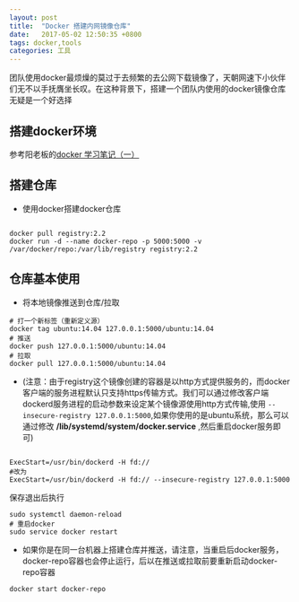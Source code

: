 ```yaml
---
layout: post
title:  "Docker 搭建内网镜像仓库"
date:   2017-05-02 12:50:35 +0800
tags: docker,tools
categories: 工具
---
```


团队使用docker最烦燥的莫过于去频繁的去公网下载镜像了，天朝网速下小伙伴们无不以手抚膺坐长叹。在这种背景下，搭建一个团队内使用的docker镜像仓库无疑是一个好选择

<!--break-->

## 搭建docker环境

参考阳老板的[docker 学习笔记（一）](http://r9it.com/20160501/docker-study-1.html)

## 搭建仓库

* 使用docker搭建docker仓库

~~~shell

docker pull registry:2.2 
docker run -d --name docker-repo -p 5000:5000 -v /var/docker/repo:/var/lib/registry registry:2.2

~~~

## 仓库基本使用

* 将本地镜像推送到仓库/拉取

~~~shell
# 打一个新标签（重新定义源）
docker tag ubuntu:14.04 127.0.0.1:5000/ubuntu:14.04 
# 推送
docker push 127.0.0.1:5000/ubuntu:14.04
# 拉取
docker pull 127.0.0.1:5000/ubuntu:14.04

~~~
* (注意：由于registry这个镜像创建的容器是以http方式提供服务的，而docker客户端的服务进程默认只支持https传输方式。我们可以通过修改客户端dockerd服务进程的启动参数来设定某个镜像源使用http方式传输,使用 `--insecure-registry 127.0.0.1:5000`,如果你使用的是ubuntu系统，那么可以通过修改 **/lib/systemd/system/docker.service** ,然后重启docker服务即可)

~~~shell

ExecStart=/usr/bin/dockerd -H fd:// 
#改为 
ExecStart=/usr/bin/dockerd -H fd:// --insecure-registry 127.0.0.1:5000

~~~
保存退出后执行

~~~shell
sudo systemctl daemon-reload
# 重启docker 
sudo service docker restart
~~~

* 如果你是在同一台机器上搭建仓库并推送，请注意，当重启后docker服务，docker-repo容器也会停止运行，后以在推送或拉取前要重新启动docker-repo容器

~~~shell
docker start docker-repo
~~~
